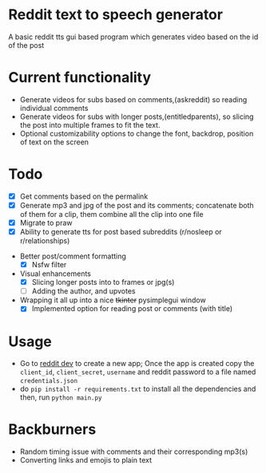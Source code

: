 # Reddit text to speech generator

A basic reddit tts gui based program which generates video based on the id of the post

# Current functionality

- Generate videos for subs based on comments,(askreddit) so reading individual comments
- Generate videos for subs with longer posts,(entitledparents), so slicing the post into multiple frames to fit the text.
- Optional customizability options to change the font, backdrop, position of text on the screen

# Todo

- [x] Get comments based on the permalink
- [x] Generate mp3 and jpg of the post and its comments; concatenate both of them for a clip, them combine all the clip into one file
- [x] Migrate to praw
- [x] Ability to generate tts for post based subreddits (r/nosleep or r/relationships)
- Better post/comment formatting
  - [x] Nsfw filter
- Visual enhancements
  - [x] Slicing longer posts into to frames or jpg(s)
  - [ ] Adding the author, and upvotes
- Wrapping it all up into a nice ~~tkinter~~ pysimplegui window
  - [x] Implemented option for reading post or comments (with title)

# Usage
- Go to [reddit dev](https://ssl.reddit.com/prefs/apps/) to create a new app; Once the app is created copy the `client_id`, `client_secret`, `username` and reddit password to a file named `credentials.json`
- do `pip install -r requirements.txt` to install all the dependencies and then, run `python main.py`

# Backburners

- Random timing issue with comments and their corresponding mp3(s)
- Converting links and emojis to plain text
